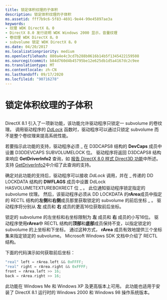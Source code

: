 ```yaml
---
title: 锁定体积纹理的子体积
description: 锁定体积纹理的子体积
ms.assetid: fff7b9c6-5f83-4691-9e44-99e45897ae3a
keywords:
- 纹理 WDK DirectX 8。0
- DirectX 8.0 发行说明 WDK Windows 2000 显示，音量纹理
- 卷纹理 WDK DirectX 8。0
- subvolume 锁定 WDK DirectX 8。0
ms.date: 04/20/2017
ms.localizationpriority: medium
ms.openlocfilehash: 880a4e4c3cd7b288b0616b14b5f1345422159508
ms.sourcegitcommit: b84d760d4b45795be12e625db1d5a4167dc2c9ee
ms.translationtype: MT
ms.contentlocale: zh-CN
ms.lasthandoff: 09/17/2020
ms.locfileid: "90716278"
---
```

# <a name="locking-a-subvolume-of-a-volume-texture"></a>锁定体积纹理的子体积


## <span id="ddk_locking_a_subvolume_of_a_volume_texture_gg"></span><span id="DDK_LOCKING_A_SUBVOLUME_OF_A_VOLUME_TEXTURE_GG"></span>


DirectX 8.1 引入了一项新功能，该功能允许驱动程序只锁定一 subvolume 的卷纹理。 调用驱动程序的 [*DdLock*](/windows/win32/api/ddrawint/nc-ddrawint-pdd_surfcb_lock) 函数时，驱动程序可以通过只锁定 subvolume 而不是整个卷纹理来提高系统性能。

若要指示此功能的支持，驱动程序必须 \_ 在 D3DCAPS8 结构的 **DevCaps** 成员中设置 D3DDEVCAPS SUBVOLUMELOCK 位。 驱动程序将返回 D3DCAPS8 结构来响应 **GetDriverInfo2** 查询，如 [报告 DirectX 8.0 样式 Direct3D 功能](reporting-directx-8-0-style-direct3d-capabilities.md)中所述。 支持 [GetDriverInfo2](supporting-getdriverinfo2.md)中介绍了此查询的支持。

确定对此功能的支持后，驱动程序可以接收 *DdLock* 调用，并在 \_ 传递的 DD LOCKDATA 结构的 **DWFLAGS** 成员中设置 DdLock HASVOLUMETEXTUREBOXRECT 位 \_ 。 此位通知驱动程序锁定指定的 subvolume 纹理。 然后，该驱动程序必须从 DD LOCKDATA 的**rArea**成员中指定的 RECTL 结构的**左侧**和**右侧**成员那里获取锁定的 subvolume 的前后坐标 \_ 。 驱动程序将分别从 **左** 成员和 **右** 成员的更高16位获取前后坐标。

锁定的 subvolume 的左坐标和右坐标限制为 **左** 成员和 **右** 成员的小写16位。 驱动程序使用**rArea**中 RECTL 结构的**顶部**和**底部**成员保持不变，以指定锁定的 subvolume 的上坐标和下坐标。 通过这种方式， **rArea** 成员有效地提供三个坐标集来指定锁定的 subvolume。 Microsoft Windows SDK 文档中介绍了 RECTL 结构。

下面的代码演示如何获取前后坐标：

```cpp
"real" left = rArea.left && 0xFFFF;
"real" right = rArea.right && 0xFFFF;
front = rArea.left >> 16;
back = rArea.right >> 16;
```

此功能在 Windows Me 和 Windows XP 及更高版本上可用。 此功能也适用于安装了 DirectX 8.1 运行时的 Windows 2000 和 Windows 98 操作系统版本。

 

